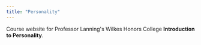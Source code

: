 ```yaml
---
title: "Personality"
---
```


Course website for Professor Lanning's Wilkes Honors College **Introduction to Personality**.

